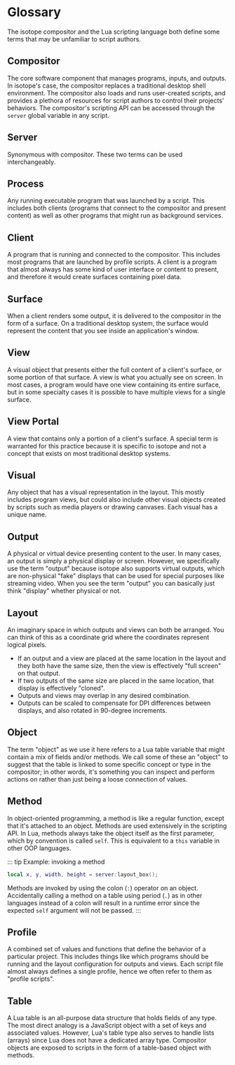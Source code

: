 # Glossary

The isotope compositor and the Lua scripting language both define some terms that may be unfamiliar to script authors.

## Compositor

The core software component that manages programs, inputs, and outputs. In isotope's case, the compositor replaces a traditional desktop shell environment. The compositor also loads and runs user-created scripts, and provides a plethora of resources for script authors to control their projects' behaviors. The compositor's scripting API can be accessed through the `server` global variable in any script.

## Server

Synonymous with compositor. These two terms can be used interchangeably.

## Process

Any running executable program that was launched by a script. This includes both clients (programs that connect to the compositor and present content) as well as other programs that might run as background services.

## Client

A program that is running and connected to the compositor. This includes most programs that are launched by profile scripts. A client is a program that almost always has some kind of user interface or content to present, and therefore it would create surfaces containing pixel data.

## Surface

When a client renders some output, it is delivered to the compositor in the form of a surface. On a traditional desktop system, the surface would represent the content that you see inside an application's window.

## View

A visual object that presents either the full content of a client's surface, or some portion of that surface. A view is what you actually see on screen. In most cases, a program would have one view containing its entire surface, but in some specialty cases it is possible to have multiple views for a single surface.

## View Portal

A view that contains only a portion of a client's surface. A special term is warranted for this practice because it is specific to isotope and not a concept that exists on most traditional desktop systems.

## Visual

Any object that has a visual representation in the layout. This mostly includes program views, but could also include other visual objects created by scripts such as media players or drawing canvases. Each visual has a unique name.

## Output

A physical or virtual device presenting content to the user. In many cases, an output is simply a physical display or screen. However, we specifically use the term "output" because isotope also supports virtual outputs, which are non-physical "fake" displays that can be used for special purposes like streaming video. When you see the term "output" you can basically just think "display" whether physical or not.

## Layout

An imaginary space in which outputs and views can both be arranged. You can think of this as a coordinate grid where the coordinates represent logical pixels. 

* If an output and a view are placed at the same location in the layout and they both have the same size, then the view is effectively "full screen" on that output. 
* If two outputs of the same size are placed in the same location, that display is effectively "cloned".
* Outputs and views may overlap in any desired combination.
* Outputs can be scaled to compensate for DPI differences between displays, and also rotated in 90-degree increments.

## Object

The term "object" as we use it here refers to a Lua table variable that might contain a mix of fields and/or methods. We call some of these an "object" to suggest that the table is linked to some specific concept or type in the compositor; in other words, it's something you can inspect and perform actions on rather than just being a loose connection of values.

## Method

In object-oriented programming, a method is like a regular function, except that it's attached to an object. Methods are used extensively in the scripting API. In Lua, methods always take the object itself as the first parameter, which by convention is called `self`. This is equivalent to a `this` variable in other OOP languages.

::: tip Example: invoking a method
```lua
local x, y, width, height = server:layout_box();
```
Methods are invoked by using the colon (`:`) operator on an object. Accidentally calling a method on a table using period (`.`) as in other languages instead of a colon will result in a runtime error since the expected `self` argument will not be passed.
:::

## Profile

A combined set of values and functions that define the behavior of a particular project. This includes things like which programs should be running and the layout configuration for outputs and views. Each script file almost always defines a single profile, hence we often refer to them as "profile scripts".

## Table

A Lua table is an all-purpose data structure that holds fields of any type. The most direct analogy is a JavaScript object with a set of keys and associated values. However, Lua's table type also serves to handle lists (arrays) since Lua does not have a dedicated array type. Compositor objects are exposed to scripts in the form of a table-based object with methods.
